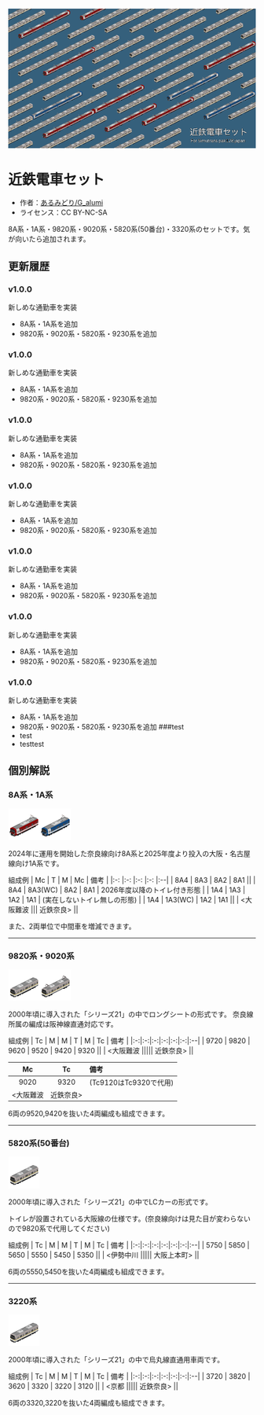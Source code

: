 ![](thumbnail.png)
# 近鉄電車セット
- 作者：[あるみどり/G_alumi](https://x.com/G_alumi)
- ライセンス：CC BY-NC-SA

8A系・1A系・9820系・9020系・5820系(50番台)・3320系のセットです。気が向いたら追加されます。

## 更新履歴
<!-- updateHistory -->
### v1.0.0
新しめな通勤車を実装
- 8A系・1A系を追加
- 9820系・9020系・5820系・9230系を追加
### v1.0.0
新しめな通勤車を実装
- 8A系・1A系を追加
- 9820系・9020系・5820系・9230系を追加
### v1.0.0
新しめな通勤車を実装
- 8A系・1A系を追加
- 9820系・9020系・5820系・9230系を追加
### v1.0.0
新しめな通勤車を実装
- 8A系・1A系を追加
- 9820系・9020系・5820系・9230系を追加
### v1.0.0
新しめな通勤車を実装
- 8A系・1A系を追加
- 9820系・9020系・5820系・9230系を追加
### v1.0.0
新しめな通勤車を実装
- 8A系・1A系を追加
- 9820系・9020系・5820系・9230系を追加
### v1.0.0
新しめな通勤車を実装
- 8A系・1A系を追加
- 9820系・9020系・5820系・9230系を追加
###test
- test
- testtest

## 個別解説
### 8A系・1A系
![](readme_src/icon_8A.png)![](readme_src/icon_1A.png)

2024年に運用を開始した奈良線向け8A系と2025年度より投入の大阪・名古屋線向け1A系です。

組成例
| Mc		| T			| M			| Mc		| 備考 |
|:-:		|:-:		|:-:		|:-:		|:--|
| 8A4		| 8A3		| 8A2		| 8A1		||
| 8A4		| 8A3(WC)	| 8A2		| 8A1		| 2026年度以降のトイレ付き形態 |
| 1A4		| 1A3		| 1A2		| 1A1		| (実在しないトイレ無しの形態) |
| 1A4		| 1A3(WC)	| 1A2		| 1A1		||
| <大阪難波 ||| 近鉄奈良> ||

また、2両単位で中間車を増減できます。

---
### 9820系・9020系
![](readme_src/icon_9820.png)![](readme_src/icon_9020.png)

2000年頃に導入された「シリーズ21」の中でロングシートの形式です。
奈良線所属の編成は阪神線直通対応です。

組成例
| Tc	| M		| M		| T		| M		| Tc	| 備考 |
|:-:|:-:|:-:|:-:|:-:|:-:|:--|
| 9720	| 9820	| 9620	| 9520	| 9420	| 9320	||
| <大阪難波 ||||| 近鉄奈良> ||

| Mc	| Tc	| 備考 |
|:-:|:-:|:--|
| 9020	| 9320	| (Tc9120はTc9320で代用) |
| <大阪難波 | 近鉄奈良> ||

6両の9520,9420を抜いた4両編成も組成できます。

---
### 5820系(50番台)
![](readme_src/icon_9820.png)

2000年頃に導入された「シリーズ21」の中でLCカーの形式です。

トイレが設置されている大阪線の仕様です。(奈良線向けは見た目が変わらないので9820系で代用してください)

組成例
| Tc	| M		| M		| T		| M		| Tc	| 備考 |
|:-:|:-:|:-:|:-:|:-:|:-:|:--|
| 5750	| 5850	| 5650	| 5550	| 5450	| 5350	||
| <伊勢中川 ||||| 大阪上本町> ||

6両の5550,5450を抜いた4両編成も組成できます。

---
### 3220系
![](readme_src/icon_3220.png)

2000年頃に導入された「シリーズ21」の中で烏丸線直通用車両です。

組成例
| Tc	| M		| M		| T		| M		| Tc	| 備考 |
|:-:|:-:|:-:|:-:|:-:|:-:|:--|
| 3720	| 3820	| 3620	| 3320	| 3220	| 3120	||
| <京都 ||||| 近鉄奈良> ||

6両の3320,3220を抜いた4両編成も組成できます。